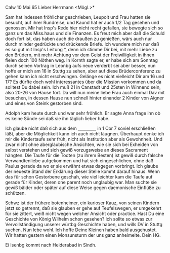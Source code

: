  Calw 10 Mai 65
Lieber Herrmann <Mögl.>*

Sam hat indessen fröhlicher geschrieben, Leupolt und Frau hatten sie besucht, auf ihrer Rundreise, und Kaund hat er auch 1/2 Tag gesehen und genossen. Mir hat Insp's Rede hier nicht recht gefallen, sie bewegte sich so ganz um das Miss.haus und die Finanzen. Es freut mich aber daß die Schuld doch fort ist, das haben auch die draußen zu genießen, wärs auch nur durch minder gedrückte und drückende Briefe. Ich wundere mich nur daß es so gut mit Insp's Leitung <geht>*, denn ich stimme Dir bei, mit mehr Liebe zu den Brüdern, mit mehr Achtung vor dem Geist der Freiwilligkeit in ihnen fielen doch 100 Nöthen weg. In Kornth sagte er, er habe sich am Sonntag durch seinen Vortrag in Leonbg aufs neue verderbt sei aber besser, nun hoffe er mich am 16 in Stuttg zu sehen, aber auf diese Brüderconferenz zu gehen kann ich nicht erschwingen. Gelänge es nicht vielleicht Dir am 16 und 17? Es dürfte doch wohl interessantes über die Mission vorkommen und da solltest Du dabei sein. Ich muß 21 in Canstadt und 25sten in Winnend sein, also 20-26 von Hause fort. Da will nun meine liebe Frau auch einmal Dav mit besuchen, in dessen Hause nun schnell hinter einander 2 Kinder von Aigner und eines von Steink gestorben sind.

Adolph kam heute durch und war sehr fröhlich. Er sagte Anna frage ihn ob es keine Sünde sei daß sie ihn täglich lieber habe.

Ich glaube nicht daß sich aus dem _________ in 1 Cor 7 soviel erschließen läßt, aber die Möglichkeit kann ich auch nicht läugnen. Überhaupt denke ich mir die Kindertaufe sehr früh, nicht als Institution aber als Gewohnheit. Und zwar nicht ohne abergläubische Ansichten, wie sie sich bei Exheiden von selbst verstehen und sich gewiß vorzugsweise an dieses Sacrament hängten. Die Taufe für die Todten (zu ihrem Besten) ist gewiß durch falsche Verwandtenliebe aufgekommen und hat sich eingeschlichen, ohne daß Paulus gerade da wo er sie erwähnt etwas dagegen vorbringt. Ich glaube der neueste Stand der Erklärung dieser Stelle kommt darauf hinaus. Wenn das für schon Gestorbene geschah, wie viel leichter kam die Taufe auf gerade für Kinder, deren one parent noch unglaubig war. Man suchte sie gewiß bälder oder später auf diese Weise gegen daemonische Einflüße zu schützen.

Schwz ist der frühere botenheimer, ein kurioser Kauz, von seinen Kindern jetzt so getrennt, daß sie glauben er gehe auf Teufelswegen, er umgekehrt für sie zittert, weiß nicht wegen welcher Ansicht oder practice. 
Hast Du eine Geschichte von König Wilhelm schon gesehen? Ich sollte so etwas zur Vervollständigung unserer würtbg Geschichte haben, und wills DV in Stuttg suchen. Nun lebe wohl. Ich hoffe Deine Kleinen haben bald ausgehustet. Wir hatten gestern einen Monsunsturm der uns ganz anheimelte.  Dein HG.

Ei Isenbg kommt nach Heiderabad in Sindh.

